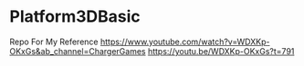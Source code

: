 # Platform3DBasic
Repo For My Reference
https://www.youtube.com/watch?v=WDXKp-OKxGs&ab_channel=ChargerGames 
https://youtu.be/WDXKp-OKxGs?t=791